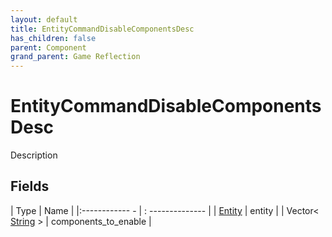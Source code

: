 ```yaml
---
layout: default
title: EntityCommandDisableComponentsDesc
has_children: false
parent: Component
grand_parent: Game Reflection
---
```

# EntityCommandDisableComponentsDesc
Description 

## Fields
| Type | Name |
|:------------ - | : -------------- |
| [Entity](game-reflection/classes/entity.md) | entity |
| Vector< [String](game-reflection/components/string.md) > | components_to_enable |
